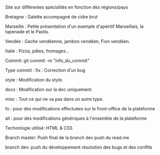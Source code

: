 Site sur différentes spécialités en fonction des régions/pays

Bretagne : Galette accompagné de cidre brut

Marseille : Petite présentation d'un exemple d'apéritif Marseillais, la tapenade et le Pastis.

Vendée : Gache vendéenne, jambon vendéen, Fion vendéen.

Italie : Pizza, pâtes, fromages...

Commit:
git commit -m "info_du_commit"

Type commit :
fix : Correction d’un bug

style : Modification du style.

docs : Modification sur la doc uniquement.

misc : Tout ce qui ne va pas dans un autre type.

fo : pour des modifications effectuées sur le front-office de la plateforme

all : pour des modifications génériques à l'ensemble de la plateforme

Techonlogie utilisé:
HTML & CSS

Branch master:
Push final de la branch dev
push du read.me

branch dev:
push du développement
résolution des bugs et des conflits